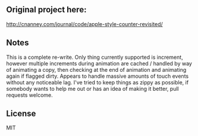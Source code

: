 ## Original project here:

http://cnanney.com/journal/code/apple-style-counter-revisited/

## Notes

This is a complete re-write.  Only thing currently supported is increment, however multiple increments during animation are cached / handled by way of animating a copy, then checking at the end of animation and animating again if flagged dirty.  Appears to handle massive amounts of touch events without any noticeable lag.  I've tried to keep things as zippy as possible, if somebody wants to help me out or has an idea of making it better, pull requests welcome.

## License

MIT
